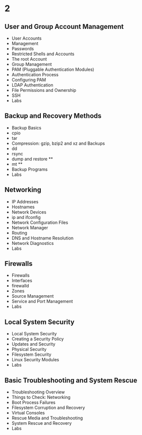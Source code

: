 # 2

## User and Group Account Management
* User Accounts
* Management
* Passwords
* Restricted Shells and Accounts
* The root Account
* Group Management
* PAM (Pluggable Authentication Modules)
* Authentication Process
* Configuring PAM
* LDAP Authentication
* File Permissions and Ownership
* SSH
* Labs

## Backup and Recovery Methods
* Backup Basics
* cpio
* tar
* Compression: gzip, bzip2 and xz and Backups
* dd
* rsync
* dump and restore **
* mt **
* Backup Programs
* Labs

## Networking
* IP Addresses
* Hostnames
* Network Devices
* ip and ifconfig
* Network Configuration Files
* Network Manager
* Routing
* DNS and Hostname Resolution
* Network Diagnostics
* Labs

## Firewalls
* Firewalls
* Interfaces
* firewalld
* Zones
* Source Management
* Service and Port Management
* Labs

## Local System Security
* Local System Security
* Creating a Security Policy
* Updates and Security
* Physical Security
* Filesystem Security
* Linux Security Modules
* Labs

## Basic Troubleshooting and System Rescue
* Troubleshooting Overview
* Things to Check: Networking
* Boot Process Failures
* Filesystem Corruption and Recovery
* Virtual Consoles
* Rescue Media and Troubleshooting
* System Rescue and Recovery
* Labs
